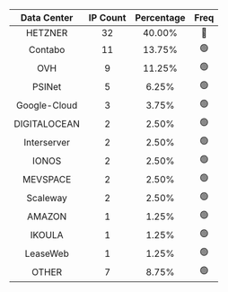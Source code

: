 | Data Center | IP Count | Percentage | Freq |
|:------------:|:--------:|:-----------:|:-----:|
| HETZNER | 32 | 40.00% | 🔴 |
| Contabo | 11 | 13.75% | 🟢 |
| OVH | 9 | 11.25% | 🟢 |
| PSINet | 5 | 6.25% | 🟢 |
| Google-Cloud | 3 | 3.75% | 🟢 |
| DIGITALOCEAN | 2 | 2.50% | 🟢 |
| Interserver | 2 | 2.50% | 🟢 |
| IONOS | 2 | 2.50% | 🟢 |
| MEVSPACE | 2 | 2.50% | 🟢 |
| Scaleway | 2 | 2.50% | 🟢 |
| AMAZON | 1 | 1.25% | 🟢 |
| IKOULA | 1 | 1.25% | 🟢 |
| LeaseWeb | 1 | 1.25% | 🟢 |
| OTHER | 7 | 8.75% | 🟢 |